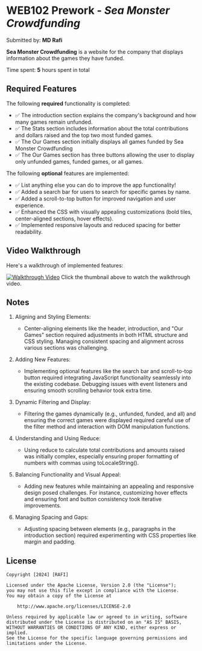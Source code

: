 # WEB102 Prework - *Sea Monster Crowdfunding*

Submitted by: **MD Rafi**

**Sea Monster Crowdfunding** is a website for the company that displays information about the games they have funded.

Time spent: **5** hours spent in total

## Required Features

The following **required** functionality is completed:

* ✅ The introduction section explains the company's background and how many games remain unfunded.
* ✅ The Stats section includes information about the total contributions and dollars raised and the top two most funded games.
* ✅ The Our Games section initially displays all games funded by Sea Monster Crowdfunding
* ✅ The Our Games section has three buttons allowing the user to display only unfunded games, funded games, or all games.

The following **optional** features are implemented:
* ✅ List anything else you can do to improve the app functionality!
* ✅ Added a search bar for users to search for specific games by name.
* ✅ Added a scroll-to-top button for improved navigation and user experience.
* ✅ Enhanced the CSS with visually appealing customizations (bold tiles, center-aligned sections, hover effects).
* ✅ Implemented responsive layouts and reduced spacing for better readability.

## Video Walkthrough

Here's a walkthrough of implemented features:

[![Walkthrough Video](https://img.youtube.com/vi/cV2nlNXQnn4/0.jpg)](https://youtu.be/cV2nlNXQnn4)
Click the thumbnail above to watch the walkthrough video.

## Notes

1. Aligning and Styling Elements:
   * Center-aligning elements like the header, introduction, and "Our Games" section required adjustments in both HTML structure and CSS styling. Managing consistent spacing and alignment across various sections was challenging.

2. Adding New Features:
   * Implementing optional features like the search bar and scroll-to-top button required integrating JavaScript functionality seamlessly into the existing codebase. Debugging issues with event listeners and ensuring smooth scrolling behavior took extra time.

3. Dynamic Filtering and Display:
   * Filtering the games dynamically (e.g., unfunded, funded, and all) and ensuring the correct games were displayed required careful use of the filter method and interaction with DOM manipulation functions.

4. Understanding and Using Reduce:
   * Using reduce to calculate total contributions and amounts raised was initially complex, especially ensuring proper formatting of numbers with commas using toLocaleString().

5. Balancing Functionality and Visual Appeal:
   * Adding new features while maintaining an appealing and responsive design posed challenges. For instance, customizing hover effects and ensuring font and button consistency took iterative improvements.

6. Managing Spacing and Gaps:
   * Adjusting spacing between elements (e.g., paragraphs in the introduction section) required experimenting with CSS properties like margin and padding.

## License

    Copyright [2024] [RAFI]

    Licensed under the Apache License, Version 2.0 (the "License");
    you may not use this file except in compliance with the License.
    You may obtain a copy of the License at

        http://www.apache.org/licenses/LICENSE-2.0

    Unless required by applicable law or agreed to in writing, software
    distributed under the License is distributed on an "AS IS" BASIS,
    WITHOUT WARRANTIES OR CONDITIONS OF ANY KIND, either express or implied.
    See the License for the specific language governing permissions and
    limitations under the License.
